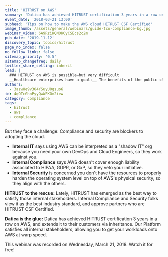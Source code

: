 ```yaml
---
title: 'HITRUST on AWS'
summary: 'Datica has achieved HITRUST certification 3 years in a row on AWS, and extends it to their customers via inheritance. Our Platform satisfies all internal stakeholders, allowing you to get your workloads onto AWS at warp speed.'
event_date: '2018-03-21 13:00'
subhead: 'Tips on how to make the AWS cloud HITRUST CSF Certified'
image_thumb: /assets/general/webinars/guide-tco-compliance-bg.jpg
webinar_video: 6A9RziKQNOKOyCSEcs2c2m
pub_date: '2019-11-12'
discovery_topic: topics/hitrust
page_no_index: false
no_follow_links: false
sitemap_priority: '0.5'
sitemap_changefreq: daily
twitter_share_setting: inherit
lead: |
  ### HITRUST on AWS is possible—but very difficult
  __Healthcare enterprises have a goal:__ The benefits of the public cloud, like AWS, are so strong that ignoring its adoption in favor of the status quo of 10-year-old decaying hardware is a major mistake. AWS offers scalability, resiliency, and lost costs than on-premise servers sitting in a basement.
authors:
  - 3azwOe9v3O4YSuyU0gsuo6
id: 4qOTcGhnPyyQwWEKOm2iew
category: compliance
tags:
  - hitrust
  - aws
  - compliance
---
```

But they face a challenge: Compliance and security are blockers to adopting the cloud.

- __Internal IT__ says using AWS can be interpreted as a "shadow IT" org because you need your own DevOps and Cloud Engineers, so they work against you.
- __Internal Compliance__ says AWS doesn't cover enough liability associated to HIPAA, GDPR, or GxP, so they veto your initiative.
- __Internal Security__ is concerned you don't have the resources to properly harden the operating system level on top of AWS's physical security, so they align with the others.

__HITRUST to the rescue:__ Lately, HITRUST has emerged as the best way to satisfy those internal stakeholders. Internal Compliance and Security folks view it as the best industry standard, and approve partners who are HITRUST CSF Certified.

__Datica is the glue:__ Datica has achieved HITRUST certification 3 years in a row on AWS, and extends it to their customers via inheritance. Our Platform satisfies all internal stakeholders, allowing you to get your workloads onto AWS at warp speed.

This webinar was recorded on Wednesday, March 21, 2018. Watch it for free!